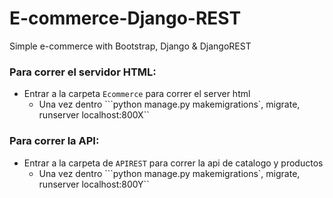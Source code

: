 # E-commerce-Django-REST
Simple e-commerce with Bootstrap, Django &amp; DjangoREST

### Para correr el servidor HTML:

- Entrar a la carpeta ```Ecommerce``` para correr el server html
  - Una vez dentro ```python manage.py makemigrations`, migrate, runserver localhost:800X``

### Para correr la API: 

- Entrar a la carpeta de ```APIREST``` para correr la api de catalogo y productos
  - Una vez dentro ```python manage.py makemigrations`, migrate, runserver localhost:800Y``
  
